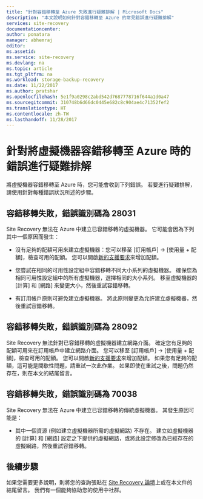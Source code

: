 ```yaml
---
title: "針對容錯移轉至 Azure 失敗進行疑難排解 | Microsoft Docs"
description: "本文說明如何針對容錯移轉至 Azure 的常見錯誤進行疑難排解"
services: site-recovery
documentationcenter: 
author: ponatara
manager: abhemraj
editor: 
ms.assetid: 
ms.service: site-recovery
ms.devlang: na
ms.topic: article
ms.tgt_pltfrm: na
ms.workload: storage-backup-recovery
ms.date: 11/22/2017
ms.author: pratshar
ms.openlocfilehash: 5e1f9a0298c2abd542d7687778716f644a1d0a47
ms.sourcegitcommit: 310748b6d66dc0445e682c8c904ae4c71352fef2
ms.translationtype: HT
ms.contentlocale: zh-TW
ms.lasthandoff: 11/28/2017
---
```

# <a name="troubleshoot-errors-when-failing-over-a-virtual-machine-to-azure"></a>針對將虛擬機器容錯移轉至 Azure 時的錯誤進行疑難排解
將虛擬機器容錯移轉至 Azure 時，您可能會收到下列錯誤。 若要進行疑難排解，請使用針對每種錯誤狀況所述的步驟。


## <a name="failover-failed-with-error-id-28031"></a>容錯移轉失敗，錯誤識別碼為 28031

Site Recovery 無法在 Azure 中建立已容錯移轉的虛擬機器。 它可能會因為下列其中一個原因而發生：

* 沒有足夠的配額可用來建立虛擬機器：您可以移至 [訂用帳戶] -> [使用量 + 配額]，檢查可用的配額。 您可以開啟[新的支援要求](http://aka.ms/getazuresupport)來增加配額。
     
* 您嘗試在相同的可用性設定組中容錯移轉不同大小系列的虛擬機器。 確保您為相同可用性設定組中的所有虛擬機器，選擇相同的大小系列。 移至虛擬機器的 [計算] 和 [網路] 來變更大小，然後重試容錯移轉。
  
* 有訂用帳戶原則可避免建立虛擬機器。 將此原則變更為允許建立虛擬機器，然後重試容錯移轉。 

## <a name="failover-failed-with-error-id-28092"></a>容錯移轉失敗，錯誤識別碼為 28092

Site Recovery 無法針對已容錯移轉的虛擬機器建立網路介面。 確定您有足夠的配額可用來在訂用帳戶中建立網路介面。 您可以移至 [訂用帳戶] -> [使用量 + 配額]，檢查可用的配額。 您可以開啟[新的支援要求](http://aka.ms/getazuresupport)來增加配額。 如果您有足夠的配額，這可能是間歇性問題，請重試一次此作業。 如果即使在重試之後，問題仍然存在，則在本文的結尾留言。  

## <a name="failover-failed-with-error-id-70038"></a>容錯移轉失敗，錯誤識別碼為 70038

Site Recovery 無法在 Azure 中建立已容錯移轉的傳統虛擬機器。 其發生原因可能是：

* 其中一個資源 (例如建立虛擬機器所需的虛擬網路) 不存在。 建立如虛擬機器的 [計算] 和 [網路] 設定之下提供的虛擬網路，或將此設定修改為已經存在的虛擬網路，然後重試容錯移轉。 


## <a name="next-steps"></a>後續步驟

如果您需要更多說明，則將您的查詢張貼在 [Site Recovery 論壇](https://social.msdn.microsoft.com/Forums/azure/home?forum=hypervrecovmgr)上或在本文件的結尾留言。 我們有一個能夠協助您的使用中社群。